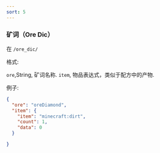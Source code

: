 ```yaml
---
sort: 5
---
```


### 矿词（Ore Dic）

在 `/ore_dic/`

格式:

`ore`,String, 矿词名称.
`item`, 物品表达式，类似于配方中的产物.

例子:

```json
{
  "ore": "oreDiamond",
  "item": {
    "item": "minecraft:dirt",
    "count": 1,
    "data": 0
  }

}
```